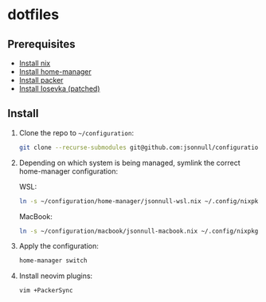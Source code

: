# dotfiles

## Prerequisites

 - [Install nix](https://nixos.org/download.html)
 - [Install home-manager](https://nix-community.github.io/home-manager/index.html#ch-installation)
 - [Install packer](https://github.com/wbthomason/packer.nvim#quickstart)
 - [Install Iosevka (patched)](https://www.nerdfonts.com/font-downloads)

## Install

1. Clone the repo to `~/configuration`:
   
   ```sh
   git clone --recurse-submodules git@github.com:jsonnull/configuration.git ~/configuration
   ```

2. Depending on which system is being managed, symlink the correct home-manager configuration:

   WSL:
  
   ```sh
   ln -s ~/configuration/home-manager/jsonnull-wsl.nix ~/.config/nixpkgs/home.nix
   ```

   MacBook:
  
   ```sh
   ln -s ~/configuration/macbook/jsonnull-macbook.nix ~/.config/nixpkgs/home.nix
   ```

3. Apply the configuration:
   
   ```sh
   home-manager switch
   ```

3. Install neovim plugins:
   
   ```sh
   vim +PackerSync
   ```
